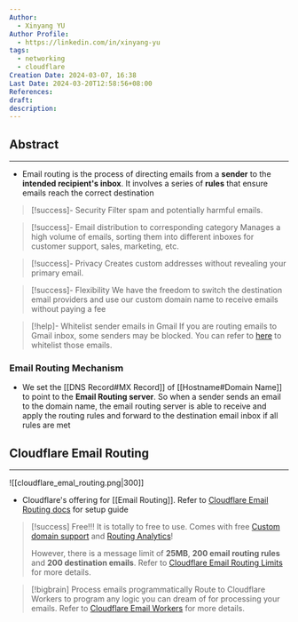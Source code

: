 ```yaml
---
Author:
  - Xinyang YU
Author Profile:
  - https://linkedin.com/in/xinyang-yu
tags:
  - networking
  - cloudflare
Creation Date: 2024-03-07, 16:38
Last Date: 2024-03-20T12:58:56+08:00
References: 
draft: 
description: 
---
```

## Abstract
---
- Email routing is the process of directing emails from a **sender** to the **intended recipient's inbox**. It involves a series of **rules** that ensure emails reach the correct destination

>[!success]- Security
> Filter spam and potentially harmful emails.

>[!success]- Email distribution to corresponding category
> Manages a high volume of emails, sorting them into different inboxes for customer support, sales, marketing, etc.

>[!success]- Privacy
> Creates custom addresses without revealing your primary email.

>[!success]- Flexibility
> We have the freedom to switch the destination email providers and use our custom domain name to receive emails without paying a fee

>[!help]- Whitelist sender emails in Gmail
> If you are routing emails to Gmail inbox, some senders may be blocked. You can refer to [here](https://support.google.com/mail/answer/6579?sjid=5108625996672587407-AP&visit_id=638462741859475398-3604221602&rd=1) to whitelist those emails.
### Email Routing Mechanism 
- We set the [[DNS Record#MX Record]] of [[Hostname#Domain Name]] to point to the **Email Routing server**. So when a sender sends an email to the domain name, the email routing server is able to receive and apply the routing rules and forward to the destination email inbox if all rules are met


## Cloudflare Email Routing
---
![[cloudflare_emal_routing.png|300]]
- Cloudflare's offering for [[Email Routing]]. Refer to [Cloudflare Email Routing docs](https://developers.cloudflare.com/email-routing/get-started/enable-email-routing/) for setup guide

>[!success] Free!!!
> It is totally to free to use. Comes with free [Custom domain support](https://developers.cloudflare.com/email-routing/#custom-addresses) and [Routing Analytics](https://developers.cloudflare.com/email-routing/get-started/email-routing-analytics/)!
> 
> However, there is a message limit of **25MB**, **200 email routing rules** and **200 destination emails**. Refer to [Cloudflare Email Routing Limits](https://developers.cloudflare.com/email-routing/limits/) for more details.

>[!bigbrain] Process emails programmatically
> Route to Cloudflare Workers to program any logic you can dream of for processing your emails. Refer to [Cloudflare Email Workers](https://developers.cloudflare.com/email-routing/email-workers/) for more details.